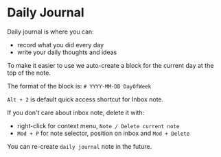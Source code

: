 # Daily Journal

Daily journal is where you can:

* record what you did every day
* write your daily thoughts and ideas

To make it easier to use we auto-create a block for the current day at the top of the note.

The format of the block is: `# YYYY-MM-DD DayOfWeek`

`Alt + 2` is default quick access shortcut for Inbox note.

If you don't care about inbox note, delete it with:

* right-click for context menu, `Note / Delete current note`
* `Mod + P` for note selector, position on inbox and `Mod + Delete`

You can re-create `daily journal` note in the future.
